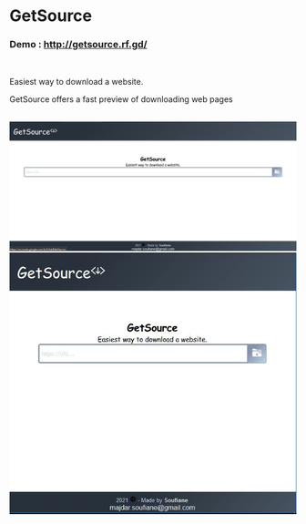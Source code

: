 # GetSource <h3>Demo : http://getsource.rf.gd/ </h3>
<br />
<p>Easiest way to download a website.</p>
<p>
GetSource offers a fast preview of downloading web pages
</p>

<center>

<br>
  <img src="gethtml.JPG"/>
<br>
  <img src="gethtml2.JPG"/>
</center>
